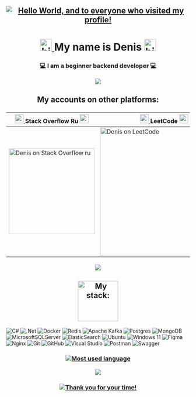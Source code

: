 <h2 align="center">
  <a href="#">
    <img src="https://capsule-render.vercel.app/api?type=waving&color=timeGradient&height=256&section=header&fontColor=ffffff&text=Hello%20World,&fontSize=75&animation=fadeIn&fontAlignY=38&desc=and%20to%20everyone%20who%20visited%20my%20profile!&descAlignY=55&descAlign=62" alt="Hello World, and to everyone who visited my profile!"/>
  </a>
</h2>
<h1 align="center">
  <a href="#">
    <img src="https://github.com/blackcater/blackcater/raw/main/images/Hi.gif" alt="hi" height="32"/>
  </a>
  My name is Denis  
  <a href="#">
    <img src="https://github.com/blackcater/blackcater/raw/main/images/Hi.gif" alt="hi" height="32"/>
  </a>
</h1>
<h3 align="center">💻 I am a beginner backend developer 💻</h3>

<h5 align="center">
  <a href="#">
    <img src="https://capsule-render.vercel.app/api?type=rect&height=1&color=timeGradient"/>
  </a>
</h5>

<h2 align="center">My accounts on other platforms:</h2>
<h3 align="center">
  <table align="center">
    <thead>
      <tr>
        <th scope="col">
          <a href="#">
            <img src="https://github.com/deniskasosiska/deniskasosiska/assets/44068354/c6a3debc-ccf3-4443-afba-910ac7735a53" height="24"/>
          </a>
          Stack Overflow Ru 
          <a href="#">
            <img src="https://github.com/deniskasosiska/deniskasosiska/assets/44068354/c6a3debc-ccf3-4443-afba-910ac7735a53" height="24"/>
          </a>
        </th>
        <th scope="col">
          <a href="#">
            <img src="https://github.com/deniskasosiska/deniskasosiska/assets/44068354/afcf3c3c-3e65-4f72-af6c-27f7745d1038" height="24"/>
          </a>
          LeetCode
          <a href="#">
            <img src="https://github.com/deniskasosiska/deniskasosiska/assets/44068354/afcf3c3c-3e65-4f72-af6c-27f7745d1038" height="24"/>
          </a>  
        </th>
      </tr>
    </thead>
    <tbody>
      <tr>
        <td>
          <a href="https://ru.stackoverflow.com/users/592447/deniska-sosiska/">
            <picture>
              <source media="(prefers-color-scheme: dark)" srcset="https://github-readme-stackoverflow.zohan.tech/?userID=592447&theme=dark&site=ru.stackoverflow">
              <source media="(prefers-color-scheme: light)" srcset="https://github-readme-stackoverflow.zohan.tech/?userID=592447&site=ru.stackoverflow">
              <img alt="Denis on Stack Overflow ru" height="234" src="https://github-readme-stackoverflow.zohan.tech/?userID=592447&theme=dark&site=ru.stackoverflow">
            </picture>
          </a>
        </td>
        <td>
          <a href="https://leetcode.com/u/DeniskaSosiSka/">
            <picture>
              <source media="(prefers-color-scheme: dark)" srcset="https://leetcard.jacoblin.cool/DeniskaSosiSka?theme=nord&ext=heatmap">
              <source media="(prefers-color-scheme: light)" srcset="https://leetcard.jacoblin.cool/DeniskaSosiSka?theme=unicorn&ext=heatmap">
              <img alt="Denis on LeetCode" width="350" src="https://leetcard.jacoblin.cool/DeniskaSosiSka?theme=nord&ext=heatmap">
            </picture>
          </a>
        </td>
      </tr>
    </tbody>
  </table>
</h3>

<h5 align="center">
  <a href="#">
    <img src="https://capsule-render.vercel.app/api?type=rect&height=1&color=timeGradient"/>
  </a>
</h5>

<h2 align="center">
  <a href="#">
    <picture>
      <source media="(prefers-color-scheme: dark)" srcset="https://capsule-render.vercel.app/api?type=venom&height=200&color=timeGradient&text=My%20stack:&fontAlign=49&reversal=false&section=header&fontColor=ffffff&fontSize=50&fontAlignY=55&strokeWidth=1&stroke=aaaaaa">
      <source media="(prefers-color-scheme: light)" srcset="https://capsule-render.vercel.app/api?type=venom&height=200&color=timeGradient&text=My%20stack:&fontAlign=49&reversal=false&section=header&fontColor=000000&fontSize=50&fontAlignY=55&strokeWidth=1&stroke=aaaaaa">
      <img alt="My stack:" height="110" src="https://capsule-render.vercel.app/api?type=venom&height=200&color=timeGradient&text=My%20stack:&fontAlign=49&reversal=false&section=header&fontColor=ffffff&fontSize=50&fontAlignY=55&strokeWidth=1&stroke=aaaaaa">
    </picture>
  </a>
</h2>

![C#](https://img.shields.io/badge/c%23-%23239120.svg?style=for-the-badge&logo=csharp&logoColor=white)
![.Net](https://img.shields.io/badge/.NET-5C2D91?style=for-the-badge&logo=.net&logoColor=white)
![Docker](https://img.shields.io/badge/docker-%230db7ed.svg?style=for-the-badge&logo=docker&logoColor=white)
![Redis](https://img.shields.io/badge/redis-%23DD0031.svg?style=for-the-badge&logo=redis&logoColor=white)
![Apache Kafka](https://img.shields.io/badge/Apache%20Kafka-000?style=for-the-badge&logo=apachekafka)
![Postgres](https://img.shields.io/badge/postgres-%23316192.svg?style=for-the-badge&logo=postgresql&logoColor=white)
![MongoDB](https://img.shields.io/badge/MongoDB-%234ea94b.svg?style=for-the-badge&logo=mongodb&logoColor=white)
![MicrosoftSQLServer](https://img.shields.io/badge/Microsoft%20SQL%20Server-CC2927?style=for-the-badge&logo=microsoft%20sql%20server&logoColor=white)
![ElasticSearch](https://img.shields.io/badge/-ElasticSearch-005571?style=for-the-badge&logo=elasticsearch)
![Ubuntu](https://img.shields.io/badge/Ubuntu-E95420?style=for-the-badge&logo=ubuntu&logoColor=white)
![Windows 11](https://img.shields.io/badge/Windows%2011-%230079d5.svg?style=for-the-badge&logo=Windows%2011&logoColor=white)
![Figma](https://img.shields.io/badge/figma-%23F24E1E.svg?style=for-the-badge&logo=figma&logoColor=white)
![Nginx](https://img.shields.io/badge/nginx-%23009639.svg?style=for-the-badge&logo=nginx&logoColor=white)
![Git](https://img.shields.io/badge/git-%23F05033.svg?style=for-the-badge&logo=git&logoColor=white)
![GitHub](https://img.shields.io/badge/github-%23121011.svg?style=for-the-badge&logo=github&logoColor=white)
![Visual Studio](https://img.shields.io/badge/Visual%20Studio-5C2D91.svg?style=for-the-badge&logo=visual-studio&logoColor=white)
![Postman](https://img.shields.io/badge/Postman-FF6C37?style=for-the-badge&logo=postman&logoColor=white)
![Swagger](https://img.shields.io/badge/-Swagger-%23Clojure?style=for-the-badge&logo=swagger&logoColor=white)

<h3 align="center">
  <a href="#">
    <img src="https://github-readme-stats.vercel.app/api/top-langs/?username=deniskasosiska&layout=compact" alt="Most used language"/>
  </a>
</h3>

<h5 align="center">
  <a href="#">
    <img src="https://capsule-render.vercel.app/api?type=rect&height=1&color=timeGradient"/>
  </a>
</h5>

<h3 align="center">
  <a href="#">
    <img src="https://readme-typing-svg.herokuapp.com?font=Fira+Code&size=25&pause=1800&color=FF6666&center=true&vCenter=true&random=false&width=800&lines=If+you+liked+one+of+my+repositories%2C+put+a+star+%E2%AD%90;%E2%9D%A4+Thank+you+for+your+time!+%E2%9D%A4" alt="Thank you for your time!"/>
  </a>
</h3>

<!-- 
https://github.com/deniskasosiska/deniskasosiska/assets/44068354/259355b5-4137-47bf-81fb-60f428a769e3 
<a href="#"><img src="https://github.com/deniskasosiska/deniskasosiska/assets/44068354/b44d969a-d630-45f2-9ea7-c47cbb88ee2d" alt="Java" height="24"/></a>
<a href="#"><img src="https://github.com/deniskasosiska/deniskasosiska/assets/44068354/81ce38dd-4fa5-4fdb-be20-0ba0fbdebe61" alt="C#" height="24"/></a>
-->
